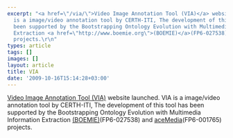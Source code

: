 ```yaml
---
excerpt: "<a href=\"/via/\">Video Image Annotation Tool (VIA)</a> website launched.\r\nVIA
  is a image/video annotation tool by CERTH-ITI, The development of this tool has
  been supported by the Bootstrapping Ontology Evolution with Multimedia Information
  Extraction <a href=\"http://www.boemie.org\">(BOEMIE)</a>(FP6-027538) and <a href=\"http://www.acemedia.org\">aceMedia</a>(FP6-001765)
  projects.\r\n"
types: article
tags: []
images: []
layout: article
title: VIA
date: '2009-10-16T15:14:28+03:00'
---
```

<a href="/via/">Video Image Annotation Tool (VIA)</a> website launched.
VIA is a image/video annotation tool by CERTH-ITI, The development of this tool has been supported by the Bootstrapping Ontology Evolution with Multimedia Information Extraction <a href="http://www.boemie.org">(BOEMIE)</a>(FP6-027538) and <a href="http://www.acemedia.org">aceMedia</a>(FP6-001765) projects.

